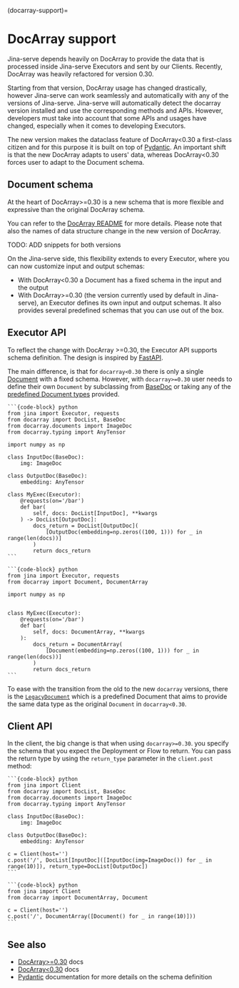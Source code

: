 (docarray-support)=
# DocArray support

Jina-serve depends heavily on DocArray to provide the data that is processed inside Jina-serve Executors and sent by our Clients.
Recently, DocArray was heavily refactored for version 0.30. 

Starting from that version, DocArray usage  has changed drastically, however Jina-serve can work seamlessly and automatically with any of the versions of Jina-serve.
Jina-serve will automatically detect the docarray version installed and use the corresponding methods and APIs. However, developers
must take into account that some APIs and usages have changed, especially when it comes to developing Executors.

The new version makes the dataclass feature of DocArray<0.30 a first-class citizen and for this 
purpose it is built on top of [Pydantic](https://pydantic-docs.helpmanual.io/). An important shift is that 
the new DocArray adapts to users' data, whereas DocArray<0.30 forces user to adapt to the Document schema. 


## Document schema

At the heart of DocArray>=0.30 is a new schema that is more flexible and expressive than the original DocArray schema.

You can refer to the [DocArray README](https://github.com/docarray/docarray) for more details. 
Please note that also the names of data structure change in the new version of DocArray.

TODO: ADD snippets for both versions

On the Jina-serve side, this flexibility extends to every Executor, where you can now customize input and output schemas:

- With DocArray<0.30 a Document has a fixed schema in the input and the output
- With DocArray>=0.30 (the version currently used by default in Jina-serve), an Executor defines its own input and output schemas. 
It also provides several predefined schemas that you can use out of the box.

## Executor API

To reflect the change with DocArray >=0.30, the Executor API supports schema definition. The 
design is inspired by [FastAPI](https://fastapi.tiangolo.com/).

The main difference, is that for `docarray<0.30` there is only a single [Document](https://docarray.org/legacy-docs/fundamentals/document/) with a fixed schema.
However, with `docarray>=0.30` user needs to define their own `Document` by subclassing from [BaseDoc](https://docs.docarray.org/user_guide/representing/first_step/) or taking any of the [predefined Document types](https://docs.docarray.org/data_types/first_steps/) provided.


````{tab} docarray>=0.30
```{code-block} python
from jina import Executor, requests
from docarray import DocList, BaseDoc
from docarray.documents import ImageDoc
from docarray.typing import AnyTensor

import numpy as np

class InputDoc(BaseDoc):
    img: ImageDoc

class OutputDoc(BaseDoc):
    embedding: AnyTensor

class MyExec(Executor):
    @requests(on='/bar')
    def bar(
        self, docs: DocList[InputDoc], **kwargs
    ) -> DocList[OutputDoc]:
        docs_return = DocList[OutputDoc](
            [OutputDoc(embedding=np.zeros((100, 1))) for _ in range(len(docs))]
        )
        return docs_return
```
````
````{tab} docarray<0.30
```{code-block} python
from jina import Executor, requests
from docarray import Document, DocumentArray

import numpy as np


class MyExec(Executor):
    @requests(on='/bar')
    def bar(
        self, docs: DocumentArray, **kwargs
    ):
        docs_return = DocumentArray(
            [Document(embedding=np.zeros((100, 1))) for _ in range(len(docs))]
        )
        return docs_return
```
````

To ease with the transition from the old to the new `docarray` versions, there is the [`LegacyDocument`](https://docs.docarray.org/API_reference/documents/documents/#docarray.documents.legacy.LegacyDocument) which is a predefined Document that aims to provide
the same data type as the original `Document` in `docarray<0.30`.


## Client API

In the client, the big change is that when using `docarray>=0.30`. you specify the schema that you expect the Deployment or Flow to return. You can pass the return type by using the `return_type` parameter in the `client.post` method:

````{tab} docarray>=0.30
```{code-block} python
from jina import Client
from docarray import DocList, BaseDoc
from docarray.documents import ImageDoc
from docarray.typing import AnyTensor

class InputDoc(BaseDoc):
    img: ImageDoc

class OutputDoc(BaseDoc):
    embedding: AnyTensor

c = Client(host='')
c.post('/', DocList[InputDoc]([InputDoc(img=ImageDoc()) for _ in range(10)]), return_type=DocList[OutputDoc])
```
````
````{tab} docarray<0.30
```{code-block} python
from jina import Client
from docarray import DocumentArray, Document

c = Client(host='')
c.post('/', DocumentArray([Document() for _ in range(10)]))
```
````

## See also

- [DocArray>=0.30](https://docs.docarray.org/) docs
- [DocArray<0.30](https://docarray.org/legacy-docs/) docs
- [Pydantic](https://pydantic-docs.helpmanual.io/) documentation for more details on the schema definition

